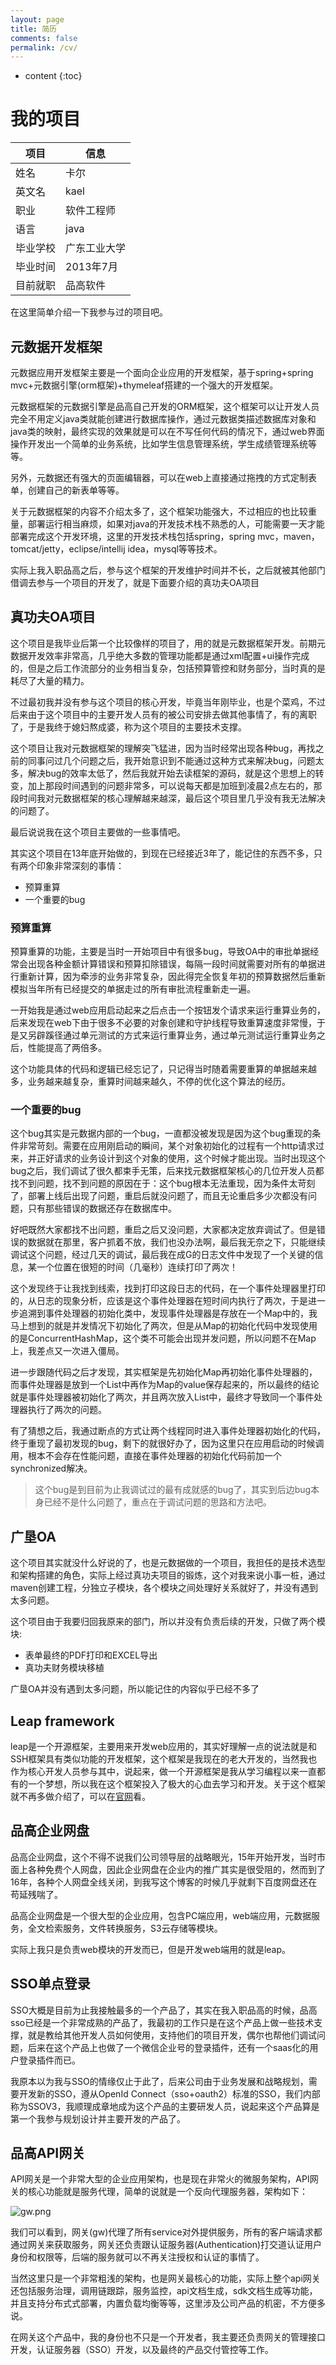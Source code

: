 ```yaml
---
layout: page
title: 简历
comments: false
permalink: /cv/
---
```


* content
{:toc}

# 我的项目

|项目|信息|
| ------ | ---------- |
| 姓名   | 卡尔       |
| 英文名 | kael       |
| 职业   | 软件工程师 |
| 语言   | java       |
| 毕业学校  |广东工业大学 |
|毕业时间|2013年7月|
|目前就职|品高软件|

在这里简单介绍一下我参与过的项目吧。

## 元数据开发框架

元数据应用开发框架主要是一个面向企业应用的开发框架，基于spring+spring mvc+元数据引擎(orm框架)+thymeleaf搭建的一个强大的开发框架。

元数据框架的元数据引擎是品高自己开发的ORM框架，这个框架可以让开发人员完全不用定义java类就能创建进行数据库操作，通过元数据类描述数据库对象和java类的映射，最终实现的效果就是可以在不写任何代码的情况下，通过web界面操作开发出一个简单的业务系统，比如学生信息管理系统，学生成绩管理系统等等。

另外，元数据还有强大的页面编辑器，可以在web上直接通过拖拽的方式定制表单，创建自己的新表单等等。

关于元数据框架的内容不介绍太多了，这个框架功能强大，不过相应的也比较重量，部署运行相当麻烦，如果对java的开发技术栈不熟悉的人，可能需要一天才能部署完成这个开发环境，这里的开发技术栈包括spring，spring mvc，maven，tomcat/jetty，eclipse/intellij idea，mysql等等技术。

实际上我入职品高之后，参与这个框架的开发维护时间并不长，之后就被其他部门借调去参与一个项目的开发了，就是下面要介绍的真功夫OA项目

## 真功夫OA项目

这个项目是我毕业后第一个比较像样的项目了，用的就是元数据框架开发。前期元数据开发效率非常高，几乎绝大多数的管理功能都是通过xml配置+ui操作完成的，但是之后工作流部分的业务相当复杂，包括预算管控和财务部分，当时真的是耗尽了大量的精力。

不过最初我并没有参与这个项目的核心开发，毕竟当年刚毕业，也是个菜鸡，不过后来由于这个项目中的主要开发人员有的被公司安排去做其他事情了，有的离职了，于是我终于媳妇熬成婆，称为这个项目的主要技术支撑。

这个项目让我对元数据框架的理解突飞猛进，因为当时经常出现各种bug，再找之前的同事问过几个问题之后，我开始意识到不能通过这种方式来解决bug，问题太多，解决bug的效率太低了，然后我就开始去读框架的源码，就是这个思想上的转变，加上那段时间遇到的问题非常多，可以说每天都是加班到凌晨2点左右的，那段时间我对元数据框架的核心理解越来越深，最后这个项目里几乎没有我无法解决的问题了。

最后说说我在这个项目主要做的一些事情吧。

其实这个项目在13年底开始做的，到现在已经接近3年了，能记住的东西不多，只有两个印象非常深刻的事情：

* 预算重算
* 一个重要的bug

### 预算重算

预算重算的功能，主要是当时一开始项目中有很多bug，导致OA中的审批单据经常会出现各种金额计算错误和预算扣除错误，每隔一段时间就需要对所有的单据进行重新计算，因为牵涉的业务非常复杂，因此得完全恢复年初的预算数据然后重新模拟当年所有已经提交的单据走过的所有审批流程重新走一遍。

一开始我是通过web应用启动起来之后点击一个按钮发个请求来运行重算业务的，后来发现在web下由于很多不必要的对象创建和守护线程导致重算速度非常慢，于是又另辟蹊径通过单元测试的方式来运行重算业务，通过单元测试运行重算业务之后，性能提高了两倍多。

这个功能具体的代码和逻辑已经忘记了，只记得当时随着需要重算的单据越来越多，业务越来越复杂，重算时间越来越久，不停的优化这个算法的经历。

### 一个重要的bug

这个bug其实是元数据内部的一个bug，一直都没被发现是因为这个bug重现的条件非常苛刻。需要在应用刚启动的瞬间，某个对象初始化的过程有一个http请求过来，并正好请求的业务设计到这个对象的使用，这个时候才能出现。当时出现这个bug之后，我们调试了很久都束手无策，后来找元数据框架核心的几位开发人员都找不到问题，找不到问题的原因在于：这个bug根本无法重现，因为条件太苛刻了，部署上线后出现了问题，重启后就没问题了，而且无论重启多少次都没有问题，只有那些错误的数据还存在数据库中。

好吧既然大家都找不出问题，重启之后又没问题，大家都决定放弃调试了。但是错误的数据就在那里，客户抓着不放，我们也没办法啊，最后我无奈之下，只能继续调试这个问题，经过几天的调试，最后我在成G的日志文件中发现了一个关键的信息，某一个位置在很短的时间（几毫秒）连续打印了两次！

这个发现终于让我找到线索，找到打印这段日志的代码，在一个事件处理器里打印的，从日志的现象分析，应该是这个事件处理器在短时间内执行了两次，于是进一步追溯到事件处理器的初始化类中，发现事件处理器是存放在一个Map中的，我马上想到的就是并发情况下初始化了两次，但是从Map的初始化代码中发现使用的是ConcurrentHashMap，这个类不可能会出现并发问题，所以问题不在Map上，我差点又一次进入僵局。

进一步跟随代码之后才发现，其实框架是先初始化Map再初始化事件处理器的，而事件处理器是放到一个List中再作为Map的value保存起来的，所以最终的结论就是事件处理器被初始化了两次，并且两次放入List中，最终才导致同一个事件处理器执行了两次的问题。

有了猜想之后，我通过断点的方式让两个线程同时进入事件处理器初始化的代码，终于重现了最初发现的bug，剩下的就很好办了，因为这里只在应用启动的时候调用，根本不会存在性能问题，直接在事件处理器的初始化代码前加一个synchronized解决。

> 这个bug是到目前为止我调试过的最有成就感的bug了，其实到后边bug本身已经不是什么问题了，重点在于调试问题的思路和方法吧。

## 广垦OA

这个项目其实就没什么好说的了，也是元数据做的一个项目，我担任的是技术选型和架构搭建的角色，实际上经过真功夫项目的锻炼，这个对我来说小事一桩，通过maven创建工程，分独立子模块，各个模块之间处理好关系就好了，并没有遇到太多问题。

这个项目由于我要归回我原来的部门，所以并没有负责后续的开发，只做了两个模块:

* 表单最终的PDF打印和EXCEL导出
* 真功夫财务模块移植

广垦OA并没有遇到太多问题，所以能记住的内容似乎已经不多了

## Leap framework

leap是一个开源框架，主要用来开发web应用的，其实好理解一点的说法就是和SSH框架具有类似功能的开发框架，这个框架是我现在的老大开发的，当然我也作为核心开发人员参与其中，说起来，做一个开源框架是我从学习编程以来一直都有的一个梦想，所以我在这个框架投入了极大的心血去学习和开发。关于这个框架就不再多做介绍了，可以在[官网](http://leapframework.org/)看。

## 品高企业网盘

品高企业网盘，这个不得不说我们公司领导层的战略眼光，15年开始开发，当时市面上各种免费个人网盘，因此企业网盘在企业内的推广其实是很受阻的，然而到了16年，各种个人网盘全线关闭，到我写这个博客的时候几乎就剩下百度网盘还在苟延残喘了。

品高企业网盘是一个很大型的企业应用，包含PC端应用，web端应用，元数据服务，全文检索服务，文件转换服务，S3云存储等模块。

实际上我只是负责web模块的开发而已，但是开发web端用的就是leap。

## SSO单点登录

SSO大概是目前为止我接触最多的一个产品了，其实在我入职品高的时候，品高sso已经是一个非常成熟的产品了，我最初的工作只是在这个产品上做一些技术支撑，就是教给其他开发人员如何使用，支持他们的项目开发，偶尔也帮他们调试问题，后来在这个产品上也做了一个微信企业号的登录插件，还有一个saas化的用户登录插件而已。

我原本以为我与SSO的情缘仅止于此了，后来公司由于业务发展和战略规划，需要开发新的SSO，遵从OpenId Connect（sso+oauth2）标准的SSO，我们内部称为SSOV3，我顺理成章地成为这个产品的主要研发人员，说起来这个产品算是第一个我参与规划设计并主要开发的产品了。

## 品高API网关

API网关是一个非常大型的企业应用架构，也是现在非常火的微服务架构，API网关的核心功能就是服务代理，简单的说就是一个反向代理服务器，架构如下：

![gw.png][1]

我们可以看到，网关(gw)代理了所有service对外提供服务，所有的客户端请求都通过网关来获取服务，网关还负责跟认证服务器(Authentication)打交道认证用户身份和权限等，后端的服务就可以不再关注授权和认证的事情了。

当然这里只是一个非常粗浅的架构，也是网关最核心的功能，实际上整个api网关还包括服务治理，调用链跟踪，服务监控，api文档生成，sdk文档生成等功能，并且支持分布式式部署，内置负载均衡等等，这里涉及公司产品的机密，不方便多说。

在网关这个产品中，我的身份也不只是一个开发者，我主要还负责网关的管理接口开发，认证服务器（SSO）开发，以及最终的产品交付管控等工作。

 [1]: /static/img/blog/cv/gw.png "gw.png"


